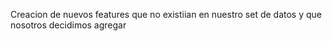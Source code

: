 Creacion de nuevos features que no existiian en nuestro set de datos y que nosotros decidimos agregar
